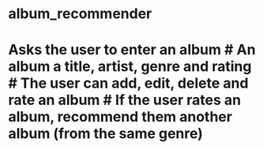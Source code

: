 # album_recommender
# Asks the user to enter an album # An album a title, artist, genre and rating # The user can add, edit, delete and rate an album # If the user rates an album, recommend them another album (from the same genre)
